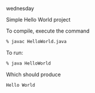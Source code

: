 wednesday




Simple Hello World project

To compile, execute the command
```sh
% javac HelloWorld.java
```
To run:
```sh
% java HelloWorld
```

Which should produce
```
Hello World
```
